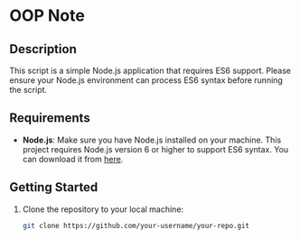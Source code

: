 # OOP Note

## Description
This script is a simple Node.js application that requires ES6 support. Please ensure your Node.js environment can process ES6 syntax before running the script.

## Requirements
- **Node.js**: Make sure you have Node.js installed on your machine. This project requires Node.js version 6 or higher to support ES6 syntax. You can download it from [here](https://nodejs.org/).

## Getting Started

1. Clone the repository to your local machine:
   ```bash
   git clone https://github.com/your-username/your-repo.git
